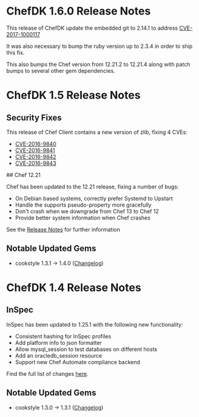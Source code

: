# ChefDK 1.6.0 Release Notes

This release of ChefDK update the embedded git to 2.14.1 to address [CVE-2017-1000117](https://www.cvedetails.com/cve/CVE-2017-1000117/)

It was also necessary to bump the ruby version up to 2.3.4 in order to ship this fix.

This also bumps the Chef version from 12.21.2 to 12.21.4 along with patch bumps to several other gem dependencies.

# ChefDK 1.5 Release Notes

## Security Fixes

This release of Chef Client contains a new version of zlib, fixing 4
CVEs:

 *  [CVE-2016-9840](https://www.cvedetails.com/cve/CVE-2016-9840/)
 *  [CVE-2016-9841](https://www.cvedetails.com/cve/CVE-2016-9841/)
 *  [CVE-2016-9842](https://www.cvedetails.com/cve/CVE-2016-9842/)
 *  [CVE-2016-9843](https://www.cvedetails.com/cve/CVE-2016-9843/)


## Chef 12.21

Chef has been updated to the 12.21 release, fixing a number of bugs:

 * On Debian based systems, correctly prefer Systemd to Upstart
 * Handle the supports pseudo-property more gracefully
 * Don't crash when we downgrade from Chef 13 to Chef 12
 * Provide better system information when Chef crashes

See the [Release Notes](https://github.com/chef/chef/blob/chef-12/RELEASE_NOTES.md) for further information

## Notable Updated Gems

* cookstyle 1.3.1 -> 1.4.0 ([Changelog](https://github.com/chef/cookstyle/blob/master/CHANGELOG.md))

# ChefDK 1.4 Release Notes

## InSpec

InSpec has been updated to 1.25.1 with the following new functionality:

* Consistent hashing for InSpec profiles
* Add platform info to json formatter
* Allow mysql_session to test databases on different hosts
* Add an oracledb_session resource
* Support new Chef Automate compliance backend

Find the full list of changes [here](https://github.com/chef/inspec/blob/master/CHANGELOG.md#v1250-2017-05-17).

## Notable Updated Gems

* cookstyle 1.3.0 -> 1.3.1 ([Changelog](https://github.com/chef/cookstyle/blob/master/CHANGELOG.md))
